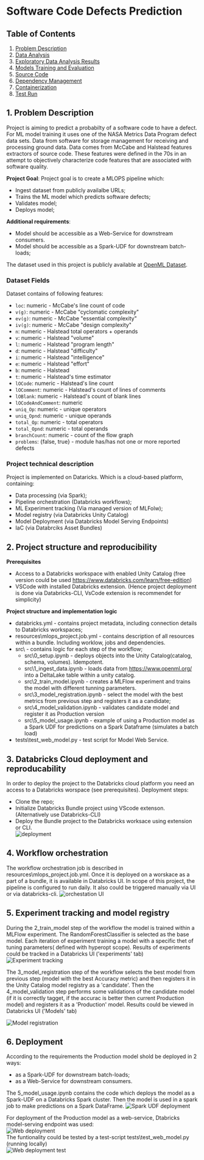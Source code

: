 # Software Code Defects Prediction

## Table of Contents
1. [Problem Description](#1-problem-description)
2. [Data Analysis](#2-data-analysis)
3. [Exploratory Data Analysis Results](#3-exploratory-data-analysis-results)
4. [Models Training and Evaluation](#4-models-training-and-evaluation)
5. [Source Code](#5-source-code)
6. [Dependency Management](#6-dependency-management)
7. [Containerization](#7-containerization)
8. [Test Run](#8-test-run)

## 1. Problem Description
Project is aiming to predict a probabilty of a software code to have a defect. For ML model training it uses one of the NASA Metrics Data Program defect data sets. Data from software for storage management for receiving and processing ground data. Data comes from McCabe and Halstead features extractors of source code. These features were defined in the 70s in an attempt to objectively characterize code features that are associated with software quality.

**Project Goal**: 
Project goal is to create a MLOPS pipeline which:
 - Ingest dataset from publicly availalbe URLs;
 - Trains the ML model which predicts software defects;
 - Validates model;
 - Deploys model; 
 
**Additional requirements**: 
 - Model should be accessible as a Web-Service for downstream consumers.
 - Model should be accessible as a Spark-UDF for downstream batch-loads;


The dataset used in this project is publicly available at [OpenML Dataset](https://www.openml.org/search?type=data&sort=runs&status=active&id=1067).

### Dataset Fields

Dataset contains of following features:

- `loc`: numeric - McCabe's line count of code
- `v(g)`: numeric - McCabe "cyclomatic complexity"
- `ev(g)`: numeric - McCabe "essential complexity"
- `iv(g)`: numeric - McCabe "design complexity"
- `n`: numeric - Halstead total operators + operands
- `v`: numeric - Halstead "volume"
- `l`: numeric - Halstead "program length"
- `d`: numeric - Halstead "difficulty"
- `i`: numeric - Halstead "intelligence"
- `e`: numeric - Halstead "effort"
- `b`: numeric - Halstead
- `t`: numeric - Halstead's time estimator
- `lOCode`: numeric - Halstead's line count
- `lOComment`: numeric - Halstead's count of lines of comments
- `lOBlank`: numeric - Halstead's count of blank lines
- `lOCodeAndComment`: numeric
- `uniq_Op`: numeric - unique operators
- `uniq_Opnd`: numeric - unique operands
- `total_Op`: numeric - total operators
- `total_Opnd`: numeric - total operands
- `branchCount`: numeric - count of the flow graph
- `problems`: {false, true} - module has/has not one or more reported defects

### Project technical description

 Project is implemented on Dataricks. Which is a cloud-based platform, containing:
  - Data processing (via Spark);
  - Pipeline orchestration (Databricks workflows);
  - ML Experiment tracking (Via managed version of MLFolw);
  - Model registry (via Databricks Unity Catalog)
  - Model Deployment (via Databricks Model Serving Endpoints)
  - IaC (via Databrciks Asset Bundles)

## 2. Project structure and reproducibility

**Prerequisites**
 - Access to a Databricks workspace with enabled Unity Catalog (free version could be used https://www.databricks.com/learn/free-edition)
 - VSCode with installed Databricks extension. (Hence project deployment is done via Databricks-CLI, VsCode extension is recommendet for simplicity)

**Project structure and implementation logic**
 - databricks.yml - contains project metadata, including connection details to Databricks workspaces;
 - resources\mlops_project.job.yml - contains description of all resources within a bundle. Including worklow, jobs and dependencies. 
 - src\ - contains logic for each step of the workflow;
   - src\0_setup.ipynb - deploys objects into the Unity Catalog(catalog, schema, volumes). Idempotent.
   - src\1_ingest_data.ipynb - loads data from https://www.openml.org/ into a DeltaLake table within a unity catalog. 
   - src\2_train_model.ipynb - creates a MLFlow experiment and trains the model with different tunning parameters. 
   - src\3_model_registration.ipynb - select the model with the best metrics from previous step and registers it as a candidate;
   - src\4_model_validation.ipynb - validates candidate model and register it as Production version
   - src\5_model_usage.ipynb - example of using a Production model as a Spark UDF for predictions on a Spark Dataframe (simulates a batch load)
- tests\test_web_model.py - test script for Model Web Service.

## 3. Databricks Cloud deployment and reproducability

In order to deploy the project to the Databricks cloud platform you need an access to a Databricks worspace (see prerequisites). 
Deployment steps:
 - Clone the repo;
 - Initialize Databricks Bundle project using VScode extenson. (Alternatively use Databricks-CLI)
 - Deploy the Bundle project to the Databricks worksace using extension or CLI.  
   ![deployment](images\deployment_extension.png)

## 4. Workflow orchestration
   The workflow orchestration job is described in resources\mlops_project.job.yml. Once it is deployed on a worskace as a part of a bundle, it is available in Databricks UI. In scope of this project, the pipeline is configured to run daily. It also could be triggered  manually via UI or via databricks-cli.
   ![orchestation UI](images\orchestration.png)

## 5. Experiment tracking and model registry
  During the 2_train_model step of the workflow the model is trained within a MLFlow experiment. The RandomForestClassifier is selected as the base model. 
  Each iteration of experiment training a model with a specific thet of tuning parameters( defined with hyperopt scope).
  Results of experiments could be tracked in a Databricks UI ('experiments' tab)
   ![Experiment tracking](images\experiment_tracking.png)

  The 3_model_registration step of the workflow selects the best model from previous step (model with the best Accuracy metric) and then registers it in the Unity Catalog model registry as a 'candidate'. 
  Then  the 4_model_validation step performs some validations of the candidate model (if it is correctly tagget, if the accurac is better then current Production model) and registers it as a 'Production' model. Results could be viewed in Databricks UI ('Models' tab)

  ![Model registration](images\model_registration.png)

## 6. Deployment

  According to the requirements the Production model shold be deployed in 2 ways: 
   - as a Spark-UDF for downstream batch-loads;
   - as a Web-Service for downstream consumers.

   The 5_model_usage.ipynb contains the code which deploys the model as a Spark-UDF on a Databricks Spark cluster. Then the model is used in a spark job to make predictions on a Spark DataFrame. 
   ![Spark UDF deployment](images\spark_udf_deployment.png)
   
   For deployment of the Production model as a web-service, Dtabricks model-serving endpoint was used:  
   ![Web deployment](images\web_deployment.png)  
   The funtionality could be tested by a test-script tests\test_web_model.py (running locally)  
   ![Web deployment test](images\web_deployment_test.png)   

   
  